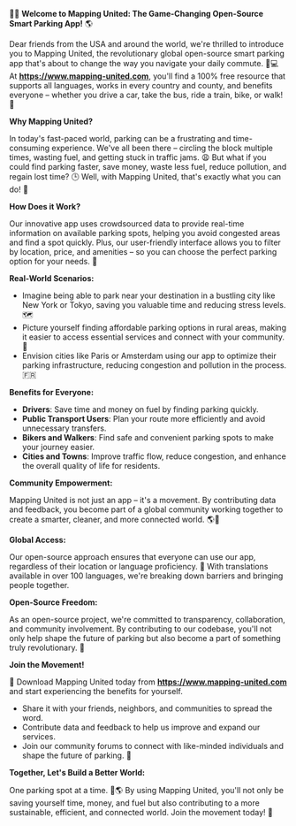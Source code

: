 🚗💡 **Welcome to Mapping United: The Game-Changing Open-Source Smart Parking App!** 🌎

Dear friends from the USA and around the world, we're thrilled to introduce you to Mapping United, the revolutionary global open-source smart parking app that's about to change the way you navigate your daily commute. 🚗💻 At **https://www.mapping-united.com**, you'll find a 100% free resource that supports all languages, works in every country and county, and benefits everyone – whether you drive a car, take the bus, ride a train, bike, or walk! 🌈

**Why Mapping United?**

In today's fast-paced world, parking can be a frustrating and time-consuming experience. We've all been there – circling the block multiple times, wasting fuel, and getting stuck in traffic jams. 😩 But what if you could find parking faster, save money, waste less fuel, reduce pollution, and regain lost time? 🕒️ Well, with Mapping United, that's exactly what you can do! 💪

**How Does it Work?**

Our innovative app uses crowdsourced data to provide real-time information on available parking spots, helping you avoid congested areas and find a spot quickly. Plus, our user-friendly interface allows you to filter by location, price, and amenities – so you can choose the perfect parking option for your needs. 📍

**Real-World Scenarios:**

* Imagine being able to park near your destination in a bustling city like New York or Tokyo, saving you valuable time and reducing stress levels. 🗺️
* Picture yourself finding affordable parking options in rural areas, making it easier to access essential services and connect with your community. 🌳
* Envision cities like Paris or Amsterdam using our app to optimize their parking infrastructure, reducing congestion and pollution in the process. 🇫🇷

**Benefits for Everyone:**

* **Drivers**: Save time and money on fuel by finding parking quickly.
* **Public Transport Users**: Plan your route more efficiently and avoid unnecessary transfers.
* **Bikers and Walkers**: Find safe and convenient parking spots to make your journey easier.
* **Cities and Towns**: Improve traffic flow, reduce congestion, and enhance the overall quality of life for residents.

**Community Empowerment:**

Mapping United is not just an app – it's a movement. By contributing data and feedback, you become part of a global community working together to create a smarter, cleaner, and more connected world. 🌎👥

**Global Access:**

Our open-source approach ensures that everyone can use our app, regardless of their location or language proficiency. 💬 With translations available in over 100 languages, we're breaking down barriers and bringing people together.

**Open-Source Freedom:**

As an open-source project, we're committed to transparency, collaboration, and community involvement. By contributing to our codebase, you'll not only help shape the future of parking but also become a part of something truly revolutionary. 🚀

**Join the Movement!**

🎉 Download Mapping United today from **https://www.mapping-united.com** and start experiencing the benefits for yourself.

* Share it with your friends, neighbors, and communities to spread the word.
* Contribute data and feedback to help us improve and expand our services.
* Join our community forums to connect with like-minded individuals and shape the future of parking. 🤝

**Together, Let's Build a Better World:**

One parking spot at a time. 💪🌎 By using Mapping United, you'll not only be saving yourself time, money, and fuel but also contributing to a more sustainable, efficient, and connected world. Join the movement today! 🚀